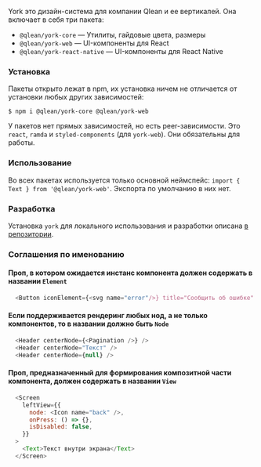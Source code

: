 York это дизайн-система для компании Qlean и ее вертикалей. Она включает в себя три пакета:

- `@qlean/york-core` — Утилиты, гайдовые цвета, размеры
- `@qlean/york-web` — UI-компоненты для React
- `@qlean/york-react-native` — UI-компоненты для React Native

### Установка

Пакеты открыто лежат в npm, их установка ничем не отличается от установки любых других зависимостей:

```shell static
$ npm i @qlean/york-core @qlean/york-web
```

У пакетов нет прямых зависимостей, но есть peer-зависимости. Это `react`, `ramda` и `styled-components` (для `york-web`). Они обязательны для работы.

### Использование

Во всех пакетах используется только основной неймспейс: `import { Text } from '@qlean/york-web'`. Экспорта по умолчанию в них нет.

### Разработка

Установка `york` для локального использования и разработки описана [в репозитории](https://github.com/Qlean/york).


### Соглашения по именованию

#### Проп, в котором ожидается инстанс компонента должен содержать в названии `Element`

```js static
  <Button iconElement={<svg name="error"/>} title="Сообщить об ошибке" />
```

#### Если поддерживается рендеринг любых нод, а не только компонентов, то в названии должно быть `Node`

```js static
  <Header centerNode={<Pagination />} />
  <Header centerNode="Текст" />
  <Header centerNode={null} />
```

#### Проп, предназначенный для формирования композитной части компонента, должен содержать в названии `View`

```js static
  <Screen
    leftView={{
      node: <Icon name="back" />,
      onPress: () => {},
      isDisabled: false,
    }}
  > 
    <Text>Текст внутри экрана</Text>
  </Screen>
```